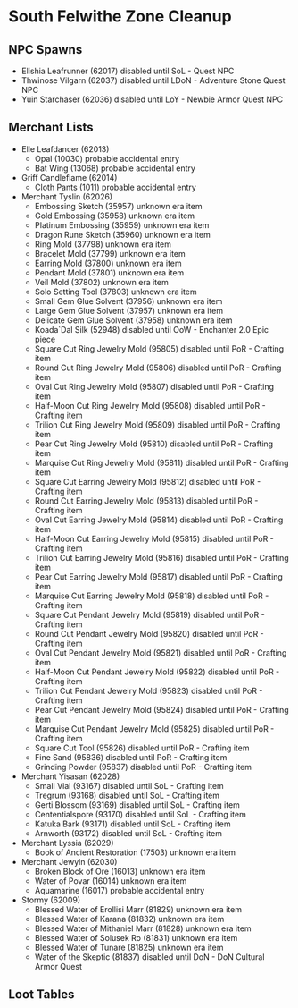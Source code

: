 # South Felwithe Zone Cleanup

## NPC Spawns

* Elishia Leafrunner (62017) disabled until SoL - Quest NPC
* Thwinose Vilgarn (62037) disabled until LDoN - Adventure Stone Quest NPC
* Yuin Starchaser (62036) disabled until LoY - Newbie Armor Quest NPC

## Merchant Lists

* Elle Leafdancer (62013)
  * Opal (10030) probable accidental entry
  * Bat Wing (13068) probable accidental entry
* Griff Candleflame (62014)
  * Cloth Pants (1011) probable accidental entry
* Merchant Tyslin (62026)
  * Embossing Sketch (35957) unknown era item
  * Gold Embossing (35958) unknown era item
  * Platinum Embossing (35959) unknown era item
  * Dragon Rune Sketch (35960) unknown era item
  * Ring Mold (37798) unknown era item
  * Bracelet Mold (37799) unknown era item
  * Earring Mold (37800) unknown era item
  * Pendant Mold (37801) unknown era item
  * Veil Mold (37802) unknown era item
  * Solo Setting Tool (37803) unknown era item
  * Small Gem Glue Solvent (37956) unknown era item
  * Large Gem Glue Solvent (37957) unknown era item
  * Delicate Gem Glue Solvent (37958) unknown era item
  * Koada`Dal Silk (52948) disabled until OoW - Enchanter 2.0 Epic piece
  * Square Cut Ring Jewelry Mold (95805) disabled until PoR - Crafting item
  * Round Cut Ring Jewelry Mold (95806) disabled until PoR - Crafting item
  * Oval Cut Ring Jewelry Mold (95807) disabled until PoR - Crafting item
  * Half-Moon Cut Ring Jewelry Mold (95808) disabled until PoR - Crafting item
  * Trilion Cut Ring Jewelry Mold (95809) disabled until PoR - Crafting item
  * Pear Cut Ring Jewelry Mold (95810) disabled until PoR - Crafting item
  * Marquise Cut Ring Jewelry Mold (95811) disabled until PoR - Crafting item
  * Square Cut Earring Jewelry Mold (95812) disabled until PoR - Crafting item
  * Round Cut Earring Jewelry Mold (95813) disabled until PoR - Crafting item
  * Oval Cut Earring Jewelry Mold (95814) disabled until PoR - Crafting item
  * Half-Moon Cut Earring Jewelry Mold (95815) disabled until PoR - Crafting item
  * Trilion Cut Earring Jewelry Mold (95816) disabled until PoR - Crafting item
  * Pear Cut Earring Jewelry Mold (95817) disabled until PoR - Crafting item
  * Marquise Cut Earring Jewelry Mold (95818) disabled until PoR - Crafting item
  * Square Cut Pendant Jewelry Mold (95819) disabled until PoR - Crafting item
  * Round Cut Pendant Jewelry Mold (95820) disabled until PoR - Crafting item
  * Oval Cut Pendant Jewelry Mold (95821) disabled until PoR - Crafting item
  * Half-Moon Cut Pendant Jewelry Mold (95822) disabled until PoR - Crafting item
  * Trilion Cut Pendant Jewelry Mold (95823) disabled until PoR - Crafting item
  * Pear Cut Pendant Jewelry Mold (95824) disabled until PoR - Crafting item
  * Marquise Cut Pendant Jewelry Mold (95825) disabled until PoR - Crafting item
  * Square Cut Tool (95826) disabled until PoR - Crafting item
  * Fine Sand (95836) disabled until PoR - Crafting item
  * Grinding Powder (95837) disabled until PoR - Crafting item
* Merchant Yisasan (62028)
  * Small Vial (93167) disabled until SoL - Crafting item
  * Tregrum (93168) disabled until SoL - Crafting item
  * Gerti Blossom (93169) disabled until SoL - Crafting item
  * Cententialspore (93170) disabled until SoL - Crafting item
  * Katuka Bark (93171) disabled until SoL - Crafting item
  * Arnworth (93172) disabled until SoL - Crafting item
* Merchant Lyssia (62029)
  * Book of Ancient Restoration	(17503) unknown era item
* Merchant Jewyln (62030)
  * Broken Block of Ore (16013) unknown era item
  * Water of Povar (16014) unknown era item
  * Aquamarine (16017) probable accidental entry
* Stormy (62009)
  * Blessed Water of Erollisi Marr (81829) unknown era item
  * Blessed Water of Karana (81832) unknown era item
  * Blessed Water of Mithaniel Marr (81828) unknown era item
  * Blessed Water of Solusek Ro (81831) unknown era item
  * Blessed Water of Tunare (81825) unknown era item
  * Water of the Skeptic (81837) disabled until DoN - DoN Cultural Armor Quest 

## Loot Tables
